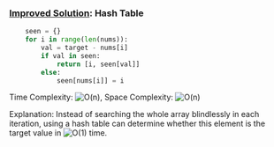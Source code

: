 ### [Improved Solution](/Array/TwoSum/basic_sol.py): Hash Table

```python
    seen = {}
    for i in range(len(nums)):
        val = target - nums[i]
        if val in seen: 
            return [i, seen[val]]
        else:
            seen[nums[i]] = i
```

Time Complexity: ![O(n)](<https://latex.codecogs.com/svg.image?\inline&space;O(n)>), Space Complexity: ![O(n)](<https://latex.codecogs.com/svg.image?\inline&space;O(n)>)

Explanation: Instead of searching the whole array blindlessly in each iteration, using a hash table can determine whether this element is the target value in ![O(1)](<https://latex.codecogs.com/svg.image?\inline&space;O(1)>) time.
